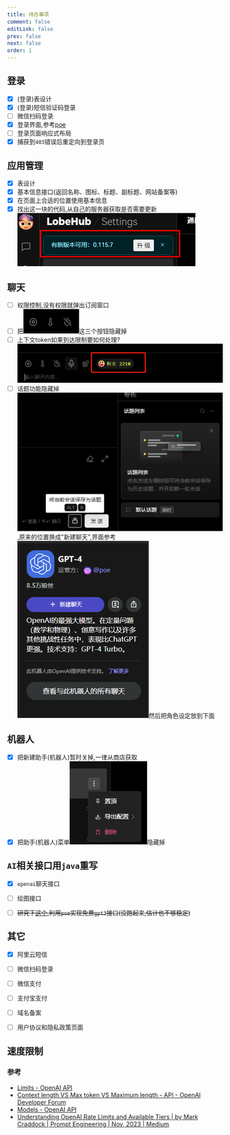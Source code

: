 ```yaml
---
title: 待办事项
comment: false
editLink: false
prev: false
next: false
order: 1
---
```


<script setup lang="ts">
const images1 = [{src:'https://github.com/hhypygy/images/raw/master/20231224/2023-12-24_01-46.6cjgzr9cjcs0.webp',alt:''}]
const images2 = [{src:'https://cdn.jsdelivr.net/gh/hhypygy/images@master/20240101/权限控制流程.48ywtfvc0vs0.svg',alt:'权限控制流程'}]

const 聊天相关任务 = [
{ title:"测试",completed:false }
]
</script>

## 登录

- [x] (登录)表设计
- [x] (登录)短信验证码登录
- [ ] 微信扫码登录
- [x] 登录界面,参考[poe](https://poe.com/login?redirect_url=%2FChatGPT)
- [ ] 登录页面响应式布局
- [x] 捕获到`403`错误后重定向到登录页

## 应用管理

- [x] 表设计
- [x] 基本信息接口(返回名称、图标、标题、副标题、网站备案等)
- [x] 在页面上合适的位置使用基本信息
- [x] 找出这一块的代码,从自己的服务器获取是否需要更新![](./assets/2023-12-24_01-25.png)

## 聊天

- [ ] 权限控制,没有权限就弹出订阅窗口
- [ ] 把![](./assets/img.png)这三个按钮隐藏掉
- [ ] 上下文token如果到达限制要如何处理?![](./assets/img_3.png)
- [ ] 话题功能隐藏掉![](./assets/img_2.png),原来的位置换成"新建聊天",界面参考![](./assets/img_4.png)然后把角色设定放到下面

## 机器人

- [x] 把新建助手(机器人)暂时关掉,一律从商店获取
- [x] 把助手(机器人)菜单![](./assets/img_1.png)隐藏掉

## `AI`相关接口用`java`重写

- [x] `openai`聊天接口
- [ ] 绘图接口
- [ ] ~~研究下[这个](https://github.com/snowby666/poe-api-wrapper),利用`poe`实现免费`gpt3`接口(没跑起来,估计也不够稳定)~~


## 其它

- [x] 阿里云短信
- [ ] 微信扫码登录
- [ ] 微信支付
- [ ] 支付宝支付
- [ ] 域名备案
- [ ] 用户协议和隐私政策页面


## 速度限制

### 参考

* [Limits - OpenAI API](https://platform.openai.com/account/limits)
* [Context length VS Max token VS Maximum length - API - OpenAI Developer Forum](https://community.openai.com/t/context-length-vs-max-token-vs-maximum-length/125585)
* [Models - OpenAI API](https://platform.openai.com/docs/models/gpt-3-5)
* [Understanding OpenAI Rate Limits and Available Tiers | by Mark Craddock | Prompt Engineering | Nov, 2023 | Medium](https://medium.com/prompt-engineering/understanding-openai-rate-limits-and-available-tiers-10caeb79d120)
